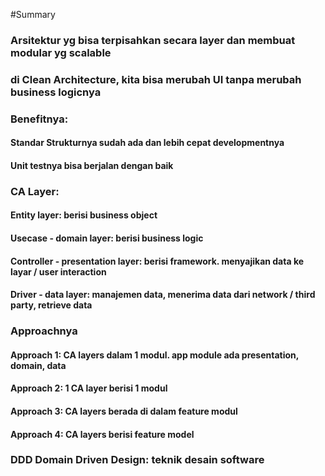 #Summary

### Arsitektur yg bisa terpisahkan secara layer dan membuat modular yg scalable
### di Clean Architecture, kita bisa merubah UI tanpa merubah business logicnya

### Benefitnya:
#### Standar Strukturnya sudah ada dan lebih cepat developmentnya
#### Unit testnya bisa berjalan dengan baik

### CA Layer:
#### Entity layer: berisi business object
#### Usecase - domain layer: berisi business logic
#### Controller - presentation layer: berisi framework. menyajikan data ke layar / user interaction
#### Driver - data layer: manajemen data, menerima data dari network / third party, retrieve data

### Approachnya
#### Approach 1: CA layers dalam 1 modul. app module ada presentation, domain, data
#### Approach 2: 1 CA layer berisi 1 modul
#### Approach 3: CA layers berada di dalam feature modul
#### Approach 4: CA layers berisi feature model

### DDD Domain Driven Design: teknik desain software